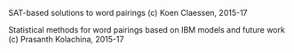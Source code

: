 SAT-based solutions to word pairings
(c) Koen Claessen, 2015-17


Statistical methods for word pairings based on IBM models and future work
(c) Prasanth Kolachina, 2015-17


